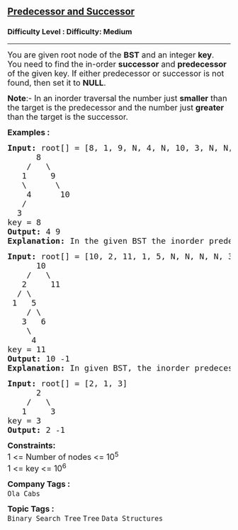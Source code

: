 <h2><a href="https://www.geeksforgeeks.org/problems/predecessor-and-successor/1?page=8&category=Tree,Binary%20Search%20Tree,DFS,BFS&sortBy=difficulty">Predecessor and Successor</a></h2><h3>Difficulty Level : Difficulty: Medium</h3><hr><div class="problems_problem_content__Xm_eO"><p><span style="font-size: 18px;">You are given root node of the <strong>BST</strong> and an integer <strong>key</strong>. You need to find the in-order <strong>successor</strong> and <strong>predecessor</strong> of the given key. If either predecessor or successor is not found, then set it to <strong>NULL</strong>.</span></p>
<p><span style="font-size: 18px;"><strong>Note</strong>:- In an inorder traversal the number just <strong>smaller</strong> than the target is the predecessor and the number just <strong>greater</strong> than the target is the successor.&nbsp;</span></p>
<p><span style="font-size: 18px;"><strong>Examples :</strong></span></p>
<pre><span style="font-size: 18px;"><strong>Input: </strong>root[] = [8, 1, 9, N, 4, N, 10, 3, N, N, N]<strong><br></strong>      8
&nbsp;   /   \
&nbsp;  1     9<br>   \      \<br>    4      10<br>   /<br>  3
key = 8
<strong>Output: </strong>4 9<strong>
Explanation: </strong>In the given BST the inorder predecessor of 8 is 4 and inorder successor of 8 is 9.</span></pre>
<pre><span style="font-size: 18px;"><strong>Input: </strong>root[] = [10, 2, 11, 1, 5, N, N, N, N, 3, 6, N, 4, N, N]<strong><br></strong>      10
&nbsp;   /   \
&nbsp;  2     11<br>  / \<br> 1   5<br>    / \<br>   3   6<br>    \<br>     4
key = 11
<strong>Output: </strong>10 -1<strong>
Explanation: </strong>In given BST, the inorder predecessor of 11 is 10 whereas it does not have any inorder successor.</span></pre>
<pre><span style="font-size: 18px;"><strong>Input: </strong>root[] = [2, 1, 3]<strong><br></strong>      2
&nbsp;   /   \
&nbsp;  1     3
key = 3
<strong>Output: </strong>2 -1</span></pre>
<p><strong style="font-size: 18px;">Constraints:&nbsp;</strong><span style="font-size: 18px;"><br>1 &lt;= Number of nodes &lt;= 10<sup>5</sup><br>1 &lt;= key &lt;= 10<sup>6</sup></span></p></div><p><span style=font-size:18px><strong>Company Tags : </strong><br><code>Ola Cabs</code>&nbsp;<br><p><span style=font-size:18px><strong>Topic Tags : </strong><br><code>Binary Search Tree</code>&nbsp;<code>Tree</code>&nbsp;<code>Data Structures</code>&nbsp;
